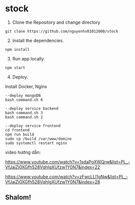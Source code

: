 # stock

1. Clone the Repository and change directory

```
git clone https://github.com/nguyenhv01012000/stock
```

2. Install the dependencies.

```
npm install
```

3. Run app locally.

```
npm start
```
4. Deploy.

Install Docker, Nginx

```
--deploy mongoDB
bash command.sh 6 

--deploy service backend
bash command.sh 3 
bash command.sh 2

--deploy service frontend
cd frontend
npm run build
sudo cp /build /var/www/domino 
sudo systemctl restart nginx
```
video hướng dẫn: 

https://www.youtube.com/watch?v=1sdaPoXWQrw&list=PL_-VfJajZj0XGfh528VqhlgXUfzw1Y0N7&index=22

https://www.youtube.com/watch?v=zFwcLLl1gNw&list=PL_-VfJajZj0XGfh528VqhlgXUfzw1Y0N7&index=28

## Shalom!

